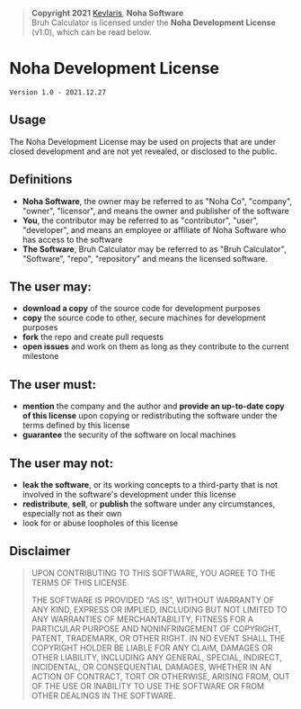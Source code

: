 >	**Copyright 2021** [Kevlaris](https://github.com/Kevlaris), **Noha Software**  
>	Bruh Calculator is licensed under the **Noha Development License** (v1.0), which can be read below.
# Noha Development License
	Version 1.0 - 2021.12.27

## Usage
The Noha Development License may be used on projects that are under closed development and are not yet revealed, or disclosed to the public.  

## Definitions
* **Noha Software**, the owner may be referred to as "Noha Co", "company", "owner", "licensor", and means the owner and publisher of the software
* **You**, the contributor may be referred to as "contributor", "user", "developer", and means an employee or affiliate of Noha Software who has access to the software
* **The Software**, Bruh Calculator may be referred to as "Bruh Calculator", "Software", "repo", "repository" and means the licensed software.

## The user may:
* **download a copy** of the source code for development purposes
* **copy** the source code to other, secure machines for development purposes
* **fork** the repo and create pull requests
* **open issues** and work on them as long as they contribute to the current milestone

## The user must:
* **mention** the company and the author and **provide an up-to-date copy of this license** upon copying or redistributing the software under the terms defined by this license
* **guarantee** the security of the software on local machines

## The user may not:
* **leak the software**, or its working concepts to a third-party that is not involved in the software's development under this license
* **redistribute**, **sell**, or **publish** the software under any circumstances, especially not as their own
* look for or abuse loopholes of this license


## Disclaimer
> UPON CONTRIBUTING TO THIS SOFTWARE, YOU AGREE TO THE TERMS OF THIS LICENSE.  
> 
> THE SOFTWARE IS PROVIDED "AS IS", WITHOUT WARRANTY OF ANY KIND, EXPRESS OR IMPLIED, INCLUDING BUT NOT LIMITED TO ANY WARRANTIES OF MERCHANTABILITY, FITNESS FOR A PARTICULAR PURPOSE AND NONINFRINGEMENT OF COPYRIGHT, PATENT, TRADEMARK, OR OTHER RIGHT. IN NO EVENT SHALL THE COPYRIGHT HOLDER BE LIABLE FOR ANY CLAIM, DAMAGES OR OTHER LIABILITY, INCLUDING ANY GENERAL, SPECIAL, INDIRECT, INCIDENTAL, OR CONSEQUENTIAL DAMAGES, WHETHER IN AN ACTION OF CONTRACT, TORT OR OTHERWISE, ARISING FROM, OUT OF THE USE OR INABILITY TO USE THE SOFTWARE OR FROM OTHER DEALINGS IN THE SOFTWARE.
